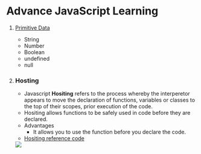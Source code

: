 # Advance JavaScript Learning 

1. [Primitive Data](./Primitive/primitive.js)
    - String 
    - Number
    - Boolean 
    - undefined 
    - null 

2. ### Hosting
    - Javascript <strong>Hositing</strong> refers to the process whereby the interperetor appears to move the declaration of functions, variables or classes to the top of their scopes, prior execution of the code. 
    - Hositing allows functions to be safely used in code before they are declared. 
    - Advantages 
        - It allows you to use the function before you declare the code. 
    - [Hositing reference code](./Hositing.js)

    <img src="https://miro.medium.com/max/936/0*1Owmr4IISVyAA-9y.png" /> 
